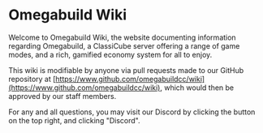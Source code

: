 # Omegabuild Wiki

Welcome to Omegabuild Wiki, the website documenting information regarding Omegabuild, a ClassiCube server offering a range of game modes, and a rich, gamified economy system for all to enjoy.

This wiki is modifiable by anyone via pull requests made to our GitHub repository at [https://www.github.com/omegabuildcc/wiki](https://www.github.com/omegabuildcc/wiki), which would then be approved by our staff members.

For any and all questions, you may visit our Discord by clicking the button on the top right, and clicking "Discord".
